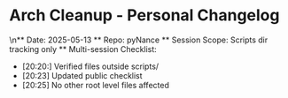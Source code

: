 # Arch Cleanup - Personal Changelog

\n** Date: 2025-05-13
 ** Repo: pyNance
 ** Session Scope: Scripts dir tracking only
** Multi-session Checklist:
  - [20:20:] Verified files outside scripts/
  - [20:23] Updated public checklist
  - [20:25] No other root level files affected
